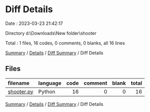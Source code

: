 # Diff Details

Date : 2023-03-23 21:42:17

Directory d:\\Downloads\\New folder\\shooter

Total : 1 files,  16 codes, 0 comments, 0 blanks, all 16 lines

[Summary](results.md) / [Details](details.md) / [Diff Summary](diff.md) / Diff Details

## Files
| filename | language | code | comment | blank | total |
| :--- | :--- | ---: | ---: | ---: | ---: |
| [shooter.py](/shooter.py) | Python | 16 | 0 | 0 | 16 |

[Summary](results.md) / [Details](details.md) / [Diff Summary](diff.md) / Diff Details